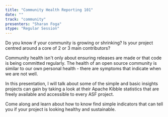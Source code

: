 ```yaml
---
title: "Community Health Reporting 101"
date: "" 
track: "community"
presenters: "Sharan Foga"
stype: "Regular Session"
---
```

Do you know if your community is growing or shrinking? Is your project centred around a core of 2 or 3 main contributors? 
 

 Community health isn't only about ensuring releases are made or that code is being committed regularly. The health of an open source community is similar to our own personal health - there are symptoms that indicate when we are not well.
 

 In this presentation, I will talk about some of the simple and basic insights projects can gain by taking a look at their Apache Kibble statistics that are freely available and accessible to every ASF project.
 

 Come along and learn about how to know find simple indicators that can tell you if your project is looking healthy and sustainable.